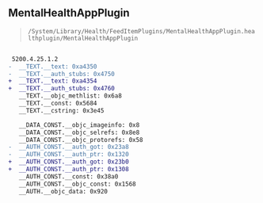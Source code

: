 ## MentalHealthAppPlugin

> `/System/Library/Health/FeedItemPlugins/MentalHealthAppPlugin.healthplugin/MentalHealthAppPlugin`

```diff

 5200.4.25.1.2
-  __TEXT.__text: 0xa4350
-  __TEXT.__auth_stubs: 0x4750
+  __TEXT.__text: 0xa4354
+  __TEXT.__auth_stubs: 0x4760
   __TEXT.__objc_methlist: 0x6a8
   __TEXT.__const: 0x5684
   __TEXT.__cstring: 0x3e45

   __DATA_CONST.__objc_imageinfo: 0x8
   __DATA_CONST.__objc_selrefs: 0x8e8
   __DATA_CONST.__objc_protorefs: 0x58
-  __AUTH_CONST.__auth_got: 0x23a8
-  __AUTH_CONST.__auth_ptr: 0x1320
+  __AUTH_CONST.__auth_got: 0x23b0
+  __AUTH_CONST.__auth_ptr: 0x1308
   __AUTH_CONST.__const: 0x38a0
   __AUTH_CONST.__objc_const: 0x1568
   __AUTH.__objc_data: 0x920

```
